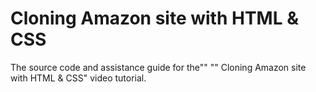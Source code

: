 # Cloning Amazon site with HTML & CSS

The source code and assistance guide for the""  ""  Cloning Amazon site with HTML & CSS" video tutorial.
